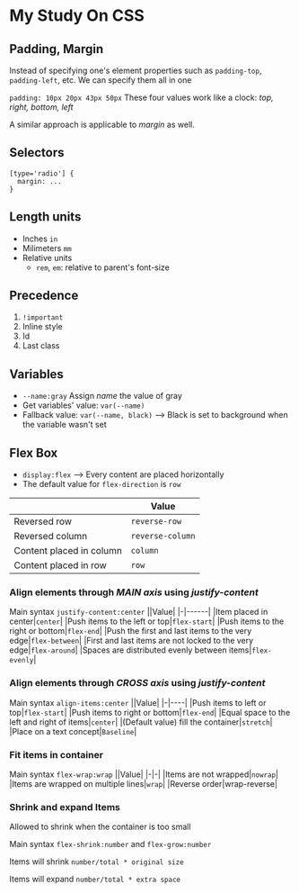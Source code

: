 # My Study On CSS

## Padding, Margin
Instead of specifying one's element properties such as `padding-top`, `padding-left`, etc. We can specify them all in one

`padding: 10px 20px 43px 50px`
These four values work like a clock: *top, right, bottom, left*

A similar approach is applicable to *margin* as well.

## Selectors
```
[type='radio'] {
  margin: ...
}
```

## Length units
- Inches `in`
- Milimeters `mm`
- Relative units
  - `rem`, `em`: relative to parent's font-size

## Precedence
1. `!important`
2. Inline style
3. Id
4. Last class

## Variables
- `--name:gray` Assign *name* the value of gray
- Get variables' value: `var(--name)`
- Fallback value: `var(--name, black)` --> Black is set to background when the variable wasn't set

## Flex Box
- `display:flex` --> Every content are placed horizontally
- The default value for `flex-direction` is `row`
  
||Value|
|-|------|
|Reversed row|`reverse-row`|
|Reversed column|`reverse-column`|
|Content placed in column|`column`|
|Content placed in row|`row`|

### Align elements through *MAIN axis* using *justify-content*
Main syntax `justify-content:center`
||Value|
|-|------|
|Item placed in center|`center`|
|Push items to the left or top|`flex-start`|
|Push items to the right or bottom|`flex-end`|
|Push the first and last items to the very edge|`flex-between`|
|First and last items are not locked to the very edge|`flex-around`|
|Spaces are distributed evenly between items|`flex-evenly`|
### Align elements through *CROSS axis* using *justify-content*
Main syntax `align-items:center`
||Value|
|-|----|
|Push items to left or top|`flex-start`|
|Push items to right or bottom|`flex-end`|
|Equal space to the left and right of items|`center`|
|(Default value) fill the container|`stretch`|
|Place on a text concept|`Baseline`|
### Fit items in container
Main syntax `flex-wrap:wrap`
||Value|
|-|-|
|Items are not wrapped|`nowrap`|
|Items are wrapped on multiple lines|`wrap`|
|Reverse order|wrap-reverse|

### Shrink and expand Items
Allowed to shrink when the container is too small

Main syntax `flex-shrink:number` and `flex-grow:number`

Items will shrink `number/total * original size` 

Items will expand `number/total * extra space`
